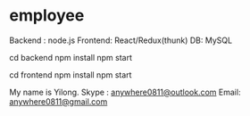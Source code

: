 # employee
Backend : node.js
Frontend: React/Redux(thunk)
DB: MySQL

cd backend
npm install
npm start

cd frontend
npm install
npm start

My name is Yilong.
Skype : anywhere0811@outlook.com
Email: anywhere0811@gmail.com


